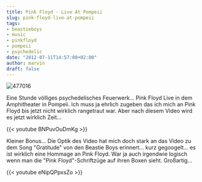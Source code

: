 ```yaml
---
title: Pink Floyd - Live At Pompeii
slug: pink-floyd-live-at-pompeii
tags:
- beastieboys
- music
- pinkfloyd
- pompeii
- psychedelic
date: "2012-07-11T14:57:00+02:00"
author: marvin
draft: false
---
```

![477016](/images/477016.jpg)

Eine Stunde völliges psychedelisches Feuerwerk... Pink Floyd Live in dem
Amphitheater in Pompeii. Ich muss ja ehrlich zugeben das ich mich an
Pink Floyd bis jetzt nicht wirklich rangetraut war. Aber nach diesem
Video wird es jetzt wirklich Zeit...

{{< youtube BNPuvOuDmKg >}}

Kleiner Bonus... Die Optik des Video hat mich doch stark an das Video zu
dem Song "Gratitude" von den Beastie Boys erinnert... kurz gegoogelt...
es ist wirklich eine Hommage an Pink Floyd. War ja auch irgendwie
logisch wenn man die "Pink Floyd"-Schriftzüge auf ihren Boxen sieht.
Großartig...

{{< youtube eNipQPpxsZo >}}